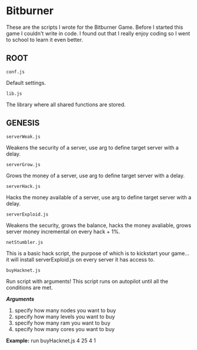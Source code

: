 # Bitburner

These are the scripts I wrote for the Bitburner Game. Before I started this game I couldn't write in code. I found out that I really enjoy coding so I went to school to learn it even better.


## ROOT

`conf.js`

Default settings.

`lib.js`

The library where all shared functions are stored.


## GENESIS


`serverWeak.js` 

Weakens the security of a server, use arg to define target server with a delay.

`serverGrow.js` 

Grows the money of a server, use arg to define target server with a delay.

`serverHack.js` 

Hacks the money available of a server, use arg to define target server with a delay.

`serverExploid.js` 

Weakens the security, grows the balance, hacks the money avaliable, grows server money incremental on every hack + 1%.

`netStumbler.js`

This is a basic hack script, the purpose of which is to kickstart your game... it will install serverExploid.js on every server it has access to.

`buyHacknet.js` 

Run script with arguments! This script runs on autopilot until all the conditions are met.

***Arguments***
1. specify how many nodes you want to buy
2. specify how many levels you want to buy
3. specify how many ram you want to buy
4. specify how many cores you want to buy

**Example:** run buyHacknet.js 4 25 4 1
